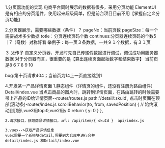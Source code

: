 1.分页器功能的实现
    电商平台同时展示的数据有很多，采用分页功能
    ElementUI是有相应的分页组件，使用起来超级简单，但是前台项目目前不用【掌握自定义分页功能】

2.分页器展示，需要哪些数据（条件）？
    pageNo：当前页数
    pageSize：每一个需要战术多少数据
    totle：分页连续页码个数
    continues:分页器连续页码的个数5｜7（奇数）对称好看
    举例子：每一页３条数据，一共９１个数据，有３１页

３.父传子
    自定义分页器，开发时先自己传递假数据进行调试，调试成功用服务器数据
    对于分页器而言，很重要的是【算出连续页面起始数字和结束数字】
    当前页是8
    6 7   8   9 10
    
bug:第十页请求404；当前页为14上一页直接跳到1

4.开发某一产品详情页面
    1.静态组件（详情页的组件，还没有注册为路由组件）Detail/index.vue
        当点击商品的图片时，跳转到详情页面，在路由跳转的时候需要带上产品的ID给详情页面--router/routes.js  path:'/detail/:skuid',
        点击时页面在顶部(滚动条)-router/index.js
                scrollBehavior(to, from, savedPosition) {
                     // 始终滚动到顶部,vue3用top:0,vue2用y:0
                     return { y: 0 }
                            },

    2.请求接口，获取商品详情接口，url: /api/item/{ skuId }  api/index.js

    3.vuex-->获取产品详情信息
    vuex需要一个新模块detail,需要到大仓库中进行合并
    detail/indec.js 和Detail/index.vue

